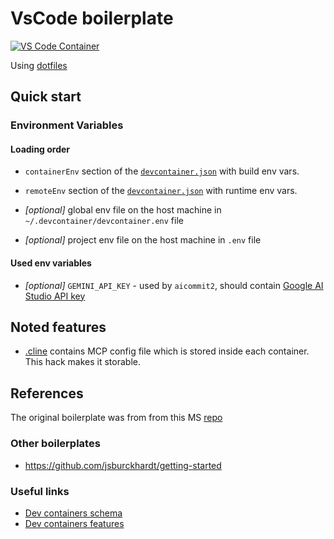 # VsCode boilerplate

[![VS Code Container](https://img.shields.io/static/v1?label=VS+Code&message=Container&logo=visualstudiocode&color=007ACC&logoColor=007ACC&labelColor=2C2C32)](https://open.vscode.dev/microsoft/vscode)

Using [dotfiles](https://github.com/kvokka/dotfiles/)

## Quick start

### Environment Variables

#### Loading order

- `containerEnv` section of the
[`devcontainer.json`](./.devcontainer/devcontainer.json)  with build env vars.

- `remoteEnv` section of the
[`devcontainer.json`](./.devcontainer/devcontainer.json)  with runtime env vars.

- *[optional]* global env file on the host machine in `~/.devcontainer/devcontainer.env` file

- *[optional]* project env file on the host machine in `.env` file

#### Used env variables

- *[optional]* `GEMINI_API_KEY` - used by `aicommit2`, should contain [Google AI Studio API key](https://aistudio.google.com/app/apikey)

## Noted features

- [.cline](./.cline/cline_mcp_settings.json) contains MCP config file which is
stored inside each container. This hack makes it storable.

## References

The original boilerplate was from from this MS [repo](https://github.com/microsoft/vscode-remote-try-go)

### Other boilerplates

- <https://github.com/jsburckhardt/getting-started>

### Useful links

- [Dev containers schema](https://containers.dev/implementors/json_reference/)
- [Dev containers features](https://containers.dev/features/)
